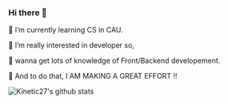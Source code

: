 ### Hi there 👋

🌱 I’m currently learning CS in CAU.

🌱 I’m really interested in developer so,

🌱 wanna get lots of knowledge of Front/Backend developement.
    
🌱 And to do that, I AM MAKING A GREAT EFFORT !!

![Kinetic27's github stats](https://github-readme-stats.vercel.app/api?username=wjdgurrj&show_icons=true)
<!--
**wjdgurrj/wjdgurrj** is a ✨ _special_ ✨ repository because its `README.md` (this file) appears on your GitHub profile.

Here are some ideas to get you started:

- 🔭 I’m currently working on ...
- 🌱 I’m currently learning ...
- 👯 I’m looking to collaborate on ...
- 🤔 I’m looking for help with ...
- 💬 Ask me about ...
- 📫 How to reach me: ...
- 😄 Pronouns: ...
- ⚡ Fun fact: ...
-->
